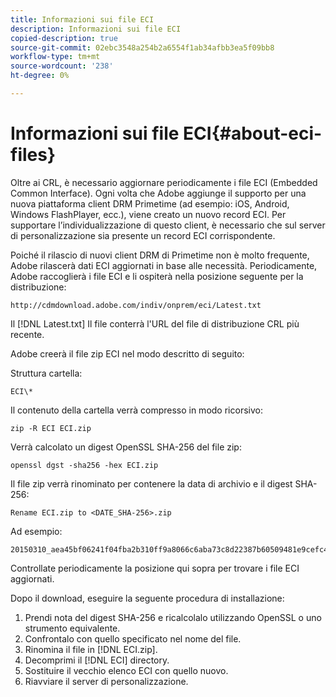 ```yaml
---
title: Informazioni sui file ECI
description: Informazioni sui file ECI
copied-description: true
source-git-commit: 02ebc3548a254b2a6554f1ab34afbb3ea5f09bb8
workflow-type: tm+mt
source-wordcount: '238'
ht-degree: 0%

---
```


# Informazioni sui file ECI{#about-eci-files}

Oltre ai CRL, è necessario aggiornare periodicamente i file ECI (Embedded Common Interface). Ogni volta che Adobe aggiunge il supporto per una nuova piattaforma client DRM Primetime (ad esempio: iOS, Android, Windows FlashPlayer, ecc.), viene creato un nuovo record ECI. Per supportare l’individualizzazione di questo client, è necessario che sul server di personalizzazione sia presente un record ECI corrispondente.

Poiché il rilascio di nuovi client DRM di Primetime non è molto frequente, Adobe rilascerà dati ECI aggiornati in base alle necessità. Periodicamente, Adobe raccoglierà i file ECI e li ospiterà nella posizione seguente per la distribuzione:

```
http://cdmdownload.adobe.com/indiv/onprem/eci/Latest.txt
```

Il [!DNL Latest.txt] Il file conterrà l&#39;URL del file di distribuzione CRL più recente.

Adobe creerà il file zip ECI nel modo descritto di seguito:

Struttura cartella:

```
ECI\*
```

Il contenuto della cartella verrà compresso in modo ricorsivo:

```
zip -R ECI ECI.zip
```

Verrà calcolato un digest OpenSSL SHA-256 del file zip:

```
openssl dgst -sha256 -hex ECI.zip
```

Il file zip verrà rinominato per contenere la data di archivio e il digest SHA-256:

```
Rename ECI.zip to <DATE_SHA-256>.zip
```

Ad esempio:

```
20150310_aea45bf06241f04fba2b310ff9a8066c6aba73c8d22387b60509481e9cefc43e.zip
```

Controllate periodicamente la posizione qui sopra per trovare i file ECI aggiornati.

Dopo il download, eseguire la seguente procedura di installazione:

1. Prendi nota del digest SHA-256 e ricalcolalo utilizzando OpenSSL o uno strumento equivalente.
1. Confrontalo con quello specificato nel nome del file.
1. Rinomina il file in [!DNL ECI.zip].
1. Decomprimi il [!DNL ECI] directory.
1. Sostituire il vecchio elenco ECI con quello nuovo.
1. Riavviare il server di personalizzazione.
